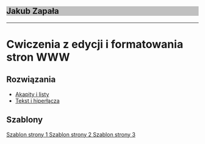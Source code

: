 <!DOCTYPE html>
<html lang="pl">
<head>
<meta name="viewport" content="width=device-width">
<meta charset="utf-8"/>
 <link rel="stylesheet" href="styl.css">
</head>
<body>
 <div style="background: silver;">
  <h2> Jakub Zapała</h2>
 </div>
 <hr/>
 <h1>Cwiczenia z edycji i formatowania<br/>
 stron WWW</h1>
  <h2>Rozwiązania</h2>
  <ul>
   <li>
<a href="akapity.html">Akapity i listy</a>
   </li>
   <li>
<a href="tekst.html">Tekst i hiperłącza</a>
   </li>
  </ul>
  <h2>Szablony</h2>
  <div>
<a href="NorbercikGierczak.github.io/szablony/szablonstrony1.html">
Szablon strony 1
</a>
<a href="NorbercikGierczak.github.io/szablony/szablonstrony2.html">
Szablon strony 2
</a>
<a href="NorbercikGierczak.github.io/szablony/szablonstrony3.html">
Szablon strony 3
</a>
  </div>
</body>
</html>
